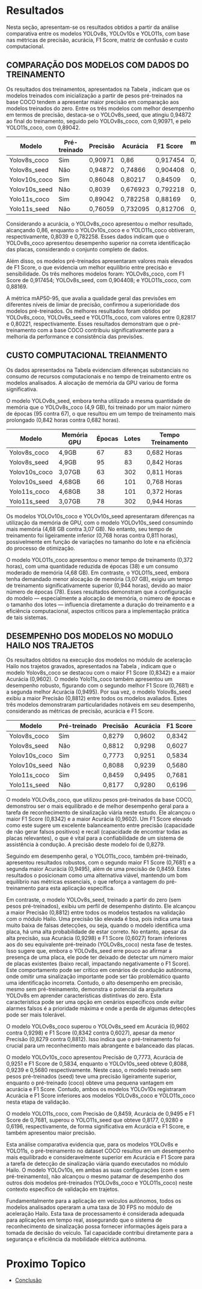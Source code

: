# Resultados

Nesta seção, apresentam-se os resultados obtidos a partir da análise comparativa entre os modelos YOLOv8s, YOLOv10s e YOLO11s, com base nas métricas de precisão, acurácia, F1 Score, matriz de confusão e custo computacional.

## COMPARAÇÃO DOS MODELOS COM DADOS DO TREINAMENTO

Os resultados dos treinamentos, apresentados na Tabela , indicam que os modelos treinados com inicialização a partir de pesos pré-treinados na base COCO tendem a apresentar maior precisão em comparação aos modelos treinados do zero. Entre os três modelos com melhor desempenho em termos de precisão, destaca-se o YOLOv8s_seed, que atingiu 0,94872 ao final do treinamento, seguido pelo YOLOv8s_coco, com 0,90971, e pelo YOLO11s_coco, com 0,89042.


| Modelo         | Pré-treinado | Precisão | Acurácia | F1 Score | mAP50-95 |
|----------------|--------------|----------|----------|----------|----------|
| Yolov8s_coco   | Sim          | 0,90971  | 0,86     | 0,917454 | 0,82817  |
| Yolov8s_seed   | Não          | 0,94872  | 0,74866  | 0,904408 | 0,82093  |
| Yolov10s_coco  | Sim          | 0,86048  | 0,80217  | 0,84509  | 0,79744  |
| Yolov10s_seed  | Não          | 0,8039   | 0,676923 | 0,792218 | 0,74744  |
| Yolo11s_coco   | Sim          | 0,89042  | 0,782258 | 0,88169  | 0,80221  |
| Yolo11s_seed   | Não          | 0,76059  | 0,732095 | 0,812706 | 0,77862  |



Considerando a acurácia, o YOLOv8s_coco apresentou o melhor resultado, alcançando 0,86, enquanto o YOLOv10s_coco e o YOLO11s_coco obtiveram, respectivamente, 0,8039 e 0,782258. Esses dados indicam que o YOLOv8s_coco apresentou desempenho superior na correta identificação das placas, considerando o conjunto completo de dados.

Além disso, os modelos pré-treinados apresentaram valores mais elevados de F1 Score, o que evidencia um melhor equilíbrio entre precisão e sensibilidade. Os três melhores modelos foram: YOLOv8s_coco, com F1 Score de 0,917454; YOLOv8s_seed, com 0,904408; e YOLO11s_coco, com 0,88169.

A métrica mAP50-95, que avalia a qualidade geral das previsões em diferentes níveis de limiar de precisão, confirmou a superioridade dos modelos pré-treinados. Os melhores resultados foram obtidos por YOLOv8s_coco, YOLOv8s_seed e YOLO11s_coco, com valores entre 0,82817 e 0,80221, respectivamente. Esses resultados demonstram que o pré-treinamento com a base COCO contribuiu significativamente para a melhoria da performance e consistência das previsões.

## CUSTO COMPUTACIONAL TREIANMENTO

Os dados apresentados na Tabela evidenciam diferenças substanciais no consumo de recursos computacionais e no tempo de treinamento entre os modelos analisados. A alocação de memória da GPU variou de forma significativa.

O modelo YOLOv8s_seed, embora tenha utilizado a mesma quantidade de memória que o YOLOv8s_coco (4,9 GB), foi treinado por um maior número de épocas (95 contra 67), o que resultou em um tempo de treinamento mais prolongado (0,842 horas contra 0,682 horas).

| Modelo         | Memória GPU | Épocas | Lotes | Tempo Treinamento |
|----------------|-------------|--------|-------|-------------------|
| Yolov8s_coco   | 4,9GB       | 67     | 83    | 0,682 Horas       |
| Yolov8s_seed   | 4,9GB       | 95     | 83    | 0,842 Horas       |
| Yolov10s_coco  | 3,07GB      | 63     | 302   | 0,811 Horas       |
| Yolov10s_seed  | 4,68GB      | 66     | 101   | 0,768 Horas       |
| Yolo11s_coco   | 4,68GB      | 38     | 101   | 0,372 Horas       |
| Yolo11s_seed   | 3,07GB      | 78     | 302   | 0,944 Horas       |

Os modelos YOLOv10s_coco e YOLOv10s_seed apresentaram diferenças na utilização da memória de GPU, com o modelo YOLOv10s_seed consumindo mais memória (4,68 GB contra 3,07 GB). No entanto, seu tempo de treinamento foi ligeiramente inferior (0,768 horas contra 0,811 horas), possivelmente em função de variações no tamanho do lote e na eficiência do processo de otimização.

O modelo YOLO11s_coco apresentou o menor tempo de treinamento (0,372 horas), com uma quantidade reduzida de épocas (38) e um consumo moderado de memória (4,68 GB). Em contraste, o YOLO11s_seed, embora tenha demandado menor alocação de memória (3,07 GB), exigiu um tempo de treinamento significativamente superior (0,944 horas), devido ao maior número de épocas (78).
Esses resultados demonstram que a configuração do modelo — especialmente a alocação de memória, o número de épocas e o tamanho dos lotes — influencia diretamente a duração do treinamento e a eficiência computacional, aspectos críticos para a implementação prática de tais sistemas.


## DESEMPENHO DOS MODELOS NO MODULO HAILO NOS TRAJETOS

Os resultados obtidos na execução dos modelos no módulo de aceleração Hailo nos trajetos gravados, apresentados na Tabela , indicam que o modelo Yolov8s_coco se destacou com o maior F1 Score (0,8342) e a maior Acurácia (0,9602). O modelo Yolo11s_coco também apresentou um desempenho robusto, figurando com o segundo melhor F1 Score (0,7681) e a segunda melhor Acurácia (0,9495). Por sua vez, o modelo Yolov8s_seed exibiu a maior Precisão (0,8812) entre todos os modelos avaliados. Estes três modelos demonstraram particularidades notáveis em seu desempenho, considerando as métricas de precisão, acurácia e F1 Score.

| Modelo         | Pré-treinado | Precisão | Acurácia | F1 Score |
|----------------|--------------|----------|----------|----------|
| Yolov8s_coco   | Sim          | 0,8279   | 0,9602   | 0,8342   |
| Yolov8s_seed   | Não          | 0,8812   | 0,9298   | 0,6027   |
| Yolov10s_coco  | Sim          | 0,7773   | 0,9251   | 0,5834   |
| Yolov10s_seed  | Não          | 0,8088   | 0,9239   | 0,5680   |
| Yolo11s_coco   | Sim          | 0,8459   | 0,9495   | 0,7681   |
| Yolo11s_seed   | Não          | 0,8177   | 0,9280   | 0,6196   |



O modelo YOLOv8s_coco, que utilizou pesos pré-treinados da base COCO, demonstrou ser o mais equilibrado e de melhor desempenho geral para a tarefa de reconhecimento de sinalização viária neste estudo. Ele alcançou o maior F1 Score (0,8342) e a maior Acurácia (0,9602). Um F1 Score elevado como este sugere um excelente balanceamento entre precisão (capacidade de não gerar falsos positivos) e recall (capacidade de encontrar todas as placas relevantes), o que é vital para a confiabilidade de um sistema de assistência à condução. A precisão deste modelo foi de 0,8279.

Seguindo em desempenho geral, o YOLO11s_coco, também pré-treinado, apresentou resultados robustos, com o segundo maior F1 Score (0,7681) e a segunda maior Acurácia (0,9495), além de uma precisão de 0,8459. Estes resultados o posicionam como uma alternativa viável, mantendo um bom equilíbrio nas métricas essenciais, o que reforça a vantagem do pré-treinamento para esta aplicação específica.

Em contraste, o modelo YOLOv8s_seed, treinado a partir do zero (sem pesos pré-treinados), exibiu um perfil de desempenho distinto. Ele alcançou a maior Precisão (0,8812) entre todos os modelos testados na validação com o módulo Hailo. Uma precisão tão elevada é boa, pois indica uma taxa muito baixa de falsas detecções, ou seja, quando o modelo identifica uma placa, há uma alta probabilidade de estar correto. No entanto, apesar da alta precisão, sua Acurácia (0,9298) e F1 Score (0,6027) foram inferiores aos do seu equivalente pré-treinado (YOLOv8s_coco) nesta fase de testes. Isso sugere que, embora o YOLOv8s_seed erre pouco ao afirmar a presença de uma placa, ele pode ter deixado de detectar um número maior de placas existentes (baixo recall, impactando negativamente o F1 Score). Este comportamento pode ser crítico em cenários de condução autônoma, onde omitir uma sinalização importante pode ser tão problemático quanto uma identificação incorreta. Contudo, o alto desempenho em precisão, mesmo sem pré-treinamento, demonstra o potencial da arquitetura YOLOv8s em aprender características distintivas do zero. Esta característica pode ser uma opção em cenários específicos onde evitar alarmes falsos é a prioridade máxima e onde a perda de algumas detecções pode ser mais tolerável.

O modelo YOLOv8s_coco superou o YOLOv8s_seed em Acurácia (0,9602 contra 0,9298) e F1 Score (0,8342 contra 0,6027), apesar da menor Precisão (0,8279 contra 0,8812). Isso indica que o pré-treinamento foi crucial para um reconhecimento mais abrangente e balanceado das placas.

O modelo YOLOv10s_coco apresentou Precisão de 0,7773, Acurácia de 0,9251 e F1 Score de 0,5834, enquanto o YOLOv10s_seed obteve 0,8088, 0,9239 e 0,5680 respectivamente. Neste caso, o modelo treinado sem pesos pré-treinados (seed) teve uma precisão ligeiramente superior, enquanto o pré-treinado (coco) obteve uma pequena vantagem em acurácia e F1 Score. Contudo, ambos os modelos YOLOv10s registraram Acurácia e F1 Score inferiores aos modelos YOLOv8s_coco e YOLO11s_coco nesta etapa de validação.

O modelo YOLO11s_coco, com Precisão de 0,8459, Acurácia de 0,9495 e F1 Score de 0,7681, superou o YOLO11s_seed que obteve 0,8177, 0,9280 e 0,6196, respectivamente, de forma significativa em Acurácia e F1 Score, e também apresentou maior precisão.

Esta análise comparativa evidencia que, para os modelos YOLOv8s e YOLO11s, o pré-treinamento no dataset COCO resultou em um desempenho mais equilibrado e consideravelmente superior em Acurácia e F1 Score para a tarefa de detecção de sinalização viária quando executados no módulo Hailo. O modelo YOLOv10s, em ambas as suas configurações (com e sem pré-treinamento), não alcançou o mesmo patamar de desempenho dos outros dois modelos pré-treinados (YOLOv8s_coco e YOLO11s_coco) neste contexto específico de validação em trajetos.

Fundamentalmente para a aplicação em veículos autônomos, todos os modelos analisados operaram a uma taxa de 30 FPS no módulo de aceleração Hailo. Esta taxa de processamento é considerada adequada para aplicações em tempo real, assegurando que o sistema de reconhecimento de sinalização possa fornecer informações ágeis para a tomada de decisão do veículo. Tal capacidade contribui diretamente para a segurança e eficiência da mobilidade elétrica autônoma.

# Proximo Topico

- [Conclusão](./conclusao)
